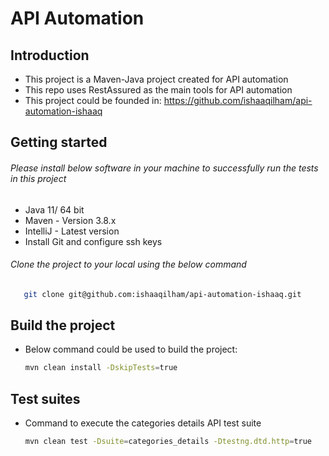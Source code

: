 # API Automation

## Introduction

* This project is a Maven-Java project created for API automation
* This repo uses RestAssured as the main tools for API automation
* This project could be founded in: https://github.com/ishaaqilham/api-automation-ishaaq

## Getting started
###### Please install below software in your machine to successfully run the tests in this project
* Java 11/ 64 bit
* Maven - Version 3.8.x
* IntelliJ - Latest version
* Install Git and configure ssh keys
###### Clone the project to your local using the below command
```bash
   git clone git@github.com:ishaaqilham/api-automation-ishaaq.git
   ```

## Build the project
* Below command could be used to build the project:
  ```bash
  mvn clean install -DskipTests=true
  ```

## Test suites
* Command to execute the categories details API test suite
  ```bash
  mvn clean test -Dsuite=categories_details -Dtestng.dtd.http=true
  ```